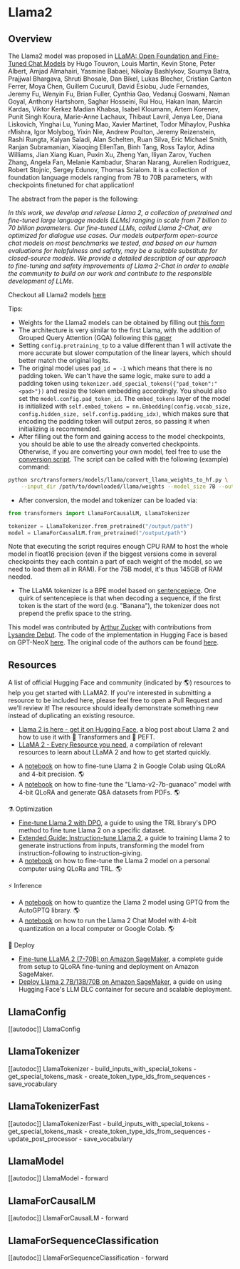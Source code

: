 <!--Copyright 2023 The HuggingFace Team. All rights reserved.

Licensed under the Apache License, Version 2.0 (the "License"); you may not use this file except in compliance with
the License. You may obtain a copy of the License at

http://www.apache.org/licenses/LICENSE-2.0

Unless required by applicable law or agreed to in writing, software distributed under the License is distributed on
an "AS IS" BASIS, WITHOUT WARRANTIES OR CONDITIONS OF ANY KIND, either express or implied. See the License for the
specific language governing permissions and limitations under the License.

⚠️ Note that this file is in Markdown but contains specific syntax for our doc-builder (similar to MDX) that may not be
rendered properly in your Markdown viewer.

-->

# Llama2

## Overview

The Llama2 model was proposed in [LLaMA: Open Foundation and Fine-Tuned Chat Models](https://ai.meta.com/research/publications/llama-2-open-foundation-and-fine-tuned-chat-models/) by Hugo Touvron, Louis Martin, Kevin Stone, Peter Albert, Amjad Almahairi, Yasmine Babaei, Nikolay Bashlykov, Soumya Batra, Prajjwal Bhargava, Shruti Bhosale, Dan Bikel, Lukas Blecher, Cristian Canton Ferrer, Moya Chen, Guillem Cucurull, David Esiobu, Jude Fernandes, Jeremy Fu, Wenyin Fu, Brian Fuller, Cynthia Gao, Vedanuj Goswami, Naman Goyal, Anthony Hartshorn, Saghar Hosseini, Rui Hou, Hakan Inan, Marcin Kardas, Viktor Kerkez Madian Khabsa, Isabel Kloumann, Artem Korenev, Punit Singh Koura, Marie-Anne Lachaux, Thibaut Lavril, Jenya Lee, Diana Liskovich, Yinghai Lu, Yuning Mao, Xavier Martinet, Todor Mihaylov, Pushka rMishra, Igor Molybog, Yixin Nie, Andrew Poulton, Jeremy Reizenstein, Rashi Rungta, Kalyan Saladi, Alan Schelten, Ruan Silva, Eric Michael Smith, Ranjan Subramanian, Xiaoqing EllenTan, Binh Tang, Ross Taylor, Adina Williams, Jian Xiang Kuan, Puxin Xu, Zheng Yan, Iliyan Zarov, Yuchen Zhang, Angela Fan, Melanie Kambadur, Sharan Narang, Aurelien Rodriguez, Robert Stojnic, Sergey Edunov, Thomas Scialom. It is a collection of foundation language models ranging from 7B to 70B parameters, with checkpoints finetuned for chat application!

The abstract from the paper is the following:

*In this work, we develop and release Llama 2, a collection of pretrained and fine-tuned large language models (LLMs) ranging in scale from 7 billion to 70 billion parameters. Our fine-tuned LLMs, called Llama 2-Chat, are optimized for dialogue use cases. Our models outperform open-source chat models on most benchmarks we tested, and based on our human evaluations for helpfulness and safety, may be a suitable substitute for closed-source models. We provide a detailed description of our approach to fine-tuning and safety improvements of Llama 2-Chat in order to enable the community to build on our work and contribute to the responsible development of LLMs.*

Checkout all Llama2 models [here](https://huggingface.co/models?search=llama2)

Tips:

- Weights for the Llama2 models can be obtained by filling out [this form](https://ai.meta.com/resources/models-and-libraries/llama-downloads/)
- The architecture is very similar to the first Llama, with the addition of Grouped Query Attention (GQA) following this [paper](https://arxiv.org/pdf/2305.13245.pdf)
- Setting `config.pretraining_tp` to a value different than 1 will activate the more accurate but slower computation of the linear layers, which should better match the original logits.
- The original model uses `pad_id = -1` which means that there is no padding token. We can't have the same logic, make sure to add a padding token using `tokenizer.add_special_tokens({"pad_token":"<pad>"})` and resize the token embedding accordingly. You should also set the `model.config.pad_token_id`. The `embed_tokens` layer of the model is initialized with `self.embed_tokens = nn.Embedding(config.vocab_size, config.hidden_size, self.config.padding_idx)`, which makes sure that encoding the padding token will output zeros, so passing it when initializing is recommended.
- After filling out the form and gaining access to the model checkpoints, you should be able to use the already converted checkpoints. Otherwise, if you are converting your own model, feel free to use the [conversion script](https://github.com/huggingface/transformers/blob/main/src/transformers/models/llama/convert_llama_weights_to_hf.py). The script can be called with the following (example) command:

```bash
python src/transformers/models/llama/convert_llama_weights_to_hf.py \
    --input_dir /path/to/downloaded/llama/weights --model_size 7B --output_dir /output/path
```

- After conversion, the model and tokenizer can be loaded via:

```python
from transformers import LlamaForCausalLM, LlamaTokenizer

tokenizer = LlamaTokenizer.from_pretrained("/output/path")
model = LlamaForCausalLM.from_pretrained("/output/path")
```

Note that executing the script requires enough CPU RAM to host the whole model in float16 precision (even if the biggest versions
come in several checkpoints they each contain a part of each weight of the model, so we need to load them all in RAM). For the 75B model, it's thus 145GB of RAM needed.

- The LLaMA tokenizer is a BPE model based on [sentencepiece](https://github.com/google/sentencepiece). One quirk of sentencepiece is that when decoding a sequence, if the first token is the start of the word (e.g. "Banana"), the tokenizer does not prepend the prefix space to the string.

This model was contributed by [Arthur Zucker](https://huggingface.co/ArthurZ) with contributions from [Lysandre Debut](https://huggingface.co/lysandre). The code of the implementation in Hugging Face is based on GPT-NeoX [here](https://github.com/EleutherAI/gpt-neox). The original code of the authors can be found [here](https://github.com/facebookresearch/llama).

## Resources

A list of official Hugging Face and community (indicated by 🌎) resources to help you get started with LLaMA2. If you're interested in submitting a resource to be included here, please feel free to open a Pull Request and we'll review it! The resource should ideally demonstrate something new instead of duplicating an existing resource.

- [Llama 2 is here - get it on Hugging Face](https://huggingface.co/blog/llama2), a blog post about Llama 2 and how to use it with 🤗 Transformers and 🤗 PEFT.
- [LLaMA 2 - Every Resource you need](https://www.philschmid.de/llama-2), a compilation of relevant resources to learn about LLaMA 2 and how to get started quickly.

<PipelineTag pipeline="text-generation"/>

- A [notebook](https://colab.research.google.com/drive/1PEQyJO1-f6j0S_XJ8DV50NkpzasXkrzd?usp=sharing) on how to fine-tune Llama 2 in Google Colab using QLoRA and 4-bit precision. 🌎
- A [notebook](https://colab.research.google.com/drive/134o_cXcMe_lsvl15ZE_4Y75Kstepsntu?usp=sharing) on how to fine-tune the "Llama-v2-7b-guanaco" model with 4-bit QLoRA and generate Q&A datasets from PDFs. 🌎

⚗️ Optimization
- [Fine-tune Llama 2 with DPO](https://huggingface.co/blog/dpo-trl), a guide to using the TRL library's DPO method to fine tune Llama 2 on a specific dataset.
- [Extended Guide: Instruction-tune Llama 2](https://www.philschmid.de/instruction-tune-llama-2), a guide to training Llama 2 to generate instructions from inputs, transforming the model from instruction-following to instruction-giving.
- A [notebook](https://colab.research.google.com/drive/1SYpgFpcmtIUzdE7pxqknrM4ArCASfkFQ?usp=sharing) on how to fine-tune the Llama 2 model on a personal computer using QLoRa and TRL. 🌎

⚡️ Inference
- A [notebook](https://colab.research.google.com/drive/1TC56ArKerXUpbgRy5vM3woRsbTEVNq7h?usp=sharing) on how to quantize the Llama 2 model using GPTQ from the AutoGPTQ library. 🌎
- A [notebook](https://colab.research.google.com/drive/1X1z9Q6domMKl2CnEM0QGHNwidLfR4dW2?usp=sharing) on how to run the Llama 2 Chat Model with 4-bit quantization on a local computer or Google Colab. 🌎

🚀 Deploy
- [Fine-tune LLaMA 2 (7-70B) on Amazon SageMaker](https://www.philschmid.de/sagemaker-llama2-qlora), a complete guide from setup to QLoRA fine-tuning and deployment on Amazon SageMaker.
- [Deploy Llama 2 7B/13B/70B on Amazon SageMaker](https://www.philschmid.de/sagemaker-llama-llm), a guide on using Hugging Face's LLM DLC container for secure and scalable deployment.


## LlamaConfig

[[autodoc]] LlamaConfig


## LlamaTokenizer

[[autodoc]] LlamaTokenizer
    - build_inputs_with_special_tokens
    - get_special_tokens_mask
    - create_token_type_ids_from_sequences
    - save_vocabulary

## LlamaTokenizerFast

[[autodoc]] LlamaTokenizerFast
    - build_inputs_with_special_tokens
    - get_special_tokens_mask
    - create_token_type_ids_from_sequences
    - update_post_processor
    - save_vocabulary

## LlamaModel

[[autodoc]] LlamaModel
    - forward


## LlamaForCausalLM

[[autodoc]] LlamaForCausalLM
    - forward

## LlamaForSequenceClassification

[[autodoc]] LlamaForSequenceClassification
    - forward

